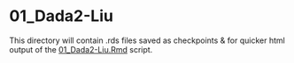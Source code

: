 # 01_Dada2-Liu

This directory will contain .rds files saved as checkpoints & for quicker html output of the [01_Dada2-Liu.Rmd](../../../../scripts/analysis-individual/Liu-2020/01_Dada2-Liu.Rmd) script.
